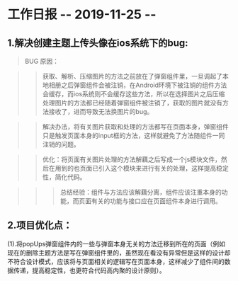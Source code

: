 # 工作日报      -- 2019-11-25 --

## 1.解决创建主题上传头像在ios系统下的bug:

> BUG 原因：

>> 获取、解析、压缩图片的方法之前放在了弹窗组件里，一旦调起了本地相册之后弹窗组件会被注销，在Android环境下被注销的组件方法会缓存，而ios系统则不会缓存这些方法，所以在选择图片之后压缩处理图片的方法都已经随着弹窗组件被注销了，获取的图片就没有方法接收了，进而导致无法换图片的bug。

>> 解决办法，将有关图片获取和处理的方法都写在页面本身，弹窗组件只是触发页面本身的input框的方法，这样就避免了方法随组件一同注销的问题。

>> 优化：将页面有关图片处理的方法解藕之后写成一个js模块文件，然后在用到的也页面已引入这个模块来进行有关的处理，这样提高稳定性，简化代码。

>>> 总结经验：组件与方法应该解藕分离，组件应该注重本身的功能，而页面有关的功能与接口应在页面组件本身进行调用。


## 2.项目优化点：

(1).将popUps弹窗组件内的一些与弹窗本身无关的方法迁移到所在的页面（例如现在的删除主题方法是写在弹窗组件里的，虽然现在看没有异常但是这样的设计却不符合设计模式，应该将与页面相关的逻辑写在页面本身，这样减少了组件间的数据传递，提高稳定性，也更符合代码高内聚的设计原则）。